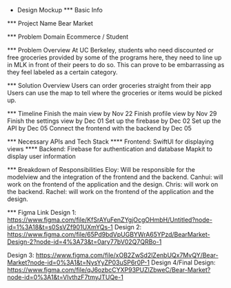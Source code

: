 * Design Mockup
*** Basic Info


*** Project Name
Bear Market


*** Problem Domain
Ecommerce / Student

*** Problem Overview
At UC Berkeley, students who need discounted or free groceries provided by some of the programs here, they need to line up in MLK in front of their peers to do so. This can prove to be embarrassing as they feel labeled as a certain category.


*** Solution Overview
Users can order groceries straight from their app
Users can use the map to tell where the groceries or items would be picked up.

*** Timeline
Finish the main view by Nov 22
Finish profile view by Nov 29
Finish the settings view by Dec 01
Set up the firebase by Dec 02
Set up the API by Dec 05
Connect the frontend with the backend by Dec 05

*** Necessary APIs and Tech Stack
**** Frontend:
SwiftUI for displaying views
**** Backend: 
Firebase for authentication and database
Mapkit to display user information



*** Breakdown  of Responsibilities
Eloy: Will be responsible for the modelview and the integration of the frontend and the backend.
Canhui: will work on the frontend of the application and the design.
Chris: will work on the backend.
Rachel: will work on the frontend of the application and the design.

*** Figma Link
Design 1: https://www.figma.com/file/KfSrAYuFenZYgjOcgOHmbH/Untitled?node-id=1%3A18&t=s0SsVZf901UXmYQs-1 
Design 2:
https://www.figma.com/file/65Pd9bdVpUGBYWrA65YPzd/BearMarket-Design-2?node-id=4%3A73&t=0ary77bV02Q7QRBo-1

Design 3:
https://www.figma.com/file/xOB2ZwSd2lZenbUQx7MvQY/Bear-Market?node-id=0%3A1&t=NysYyZP03uSP6r0P-1
Design 4/Final Design:
https://www.figma.com/file/qJ6ozbcCYXP93PUZlZbweC/Bear-Market?node-id=0%3A1&t=VlvthzF7tmyJTUQe-1

